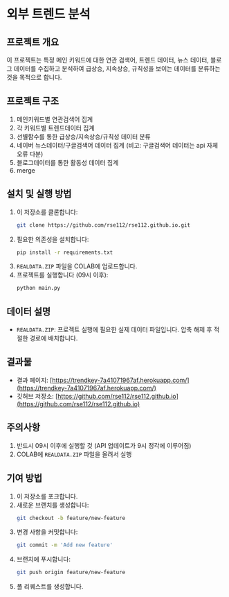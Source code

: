 # 외부 트렌드 분석

## 프로젝트 개요
이 프로젝트는 특정 메인 키워드에 대한 연관 검색어, 트렌드 데이터, 뉴스 데이터, 블로그 데이터를 수집하고 분석하여 급상승, 지속상승, 규칙성을 보이는 데이터를 분류하는 것을 목적으로 합니다.

## 프로젝트 구조
1. 메인키워드별 연관검색어 집계
2. 각 키워드별 트렌드데이터 집계
3. 선별함수를 통한 급상승/지속상승/규칙성 데이터 분류
4. 네이버 뉴스데이터/구글검색어 데이터 집계 (비고: 구글검색어 데이터는 api 자체 오류 다분)
5. 블로그데이터를 통한 활동성 데이터 집계
6. merge

## 설치 및 실행 방법
1. 이 저장소를 클론합니다:
    ```bash
    git clone https://github.com/rse112/rse112.github.io.git
    ```
2. 필요한 의존성을 설치합니다:
    ```bash
    pip install -r requirements.txt
    ```
3. `REALDATA.ZIP` 파일을 COLAB에 업로드합니다.
4. 프로젝트를 실행합니다 (09시 이후):
    ```bash
    python main.py
    ```

## 데이터 설명
- `REALDATA.ZIP`: 프로젝트 실행에 필요한 실제 데이터 파일입니다. 압축 해제 후 적절한 경로에 배치합니다.

## 결과물
- 결과 페이지: [https://trendkey-7a41071967af.herokuapp.com/](https://trendkey-7a41071967af.herokuapp.com/)
- 깃허브 저장소: [https://github.com/rse112/rse112.github.io](https://github.com/rse112/rse112.github.io)

## 주의사항
1. 반드시 09시 이후에 실행할 것 (API 업데이트가 9시 정각에 이루어짐)
2. COLAB에 `REALDATA.ZIP` 파일을 올려서 실행

## 기여 방법
1. 이 저장소를 포크합니다.
2. 새로운 브랜치를 생성합니다:
    ```bash
    git checkout -b feature/new-feature
    ```
3. 변경 사항을 커밋합니다:
    ```bash
    git commit -m 'Add new feature'
    ```
4. 브랜치에 푸시합니다:
    ```bash
    git push origin feature/new-feature
    ```
5. 풀 리퀘스트를 생성합니다.
